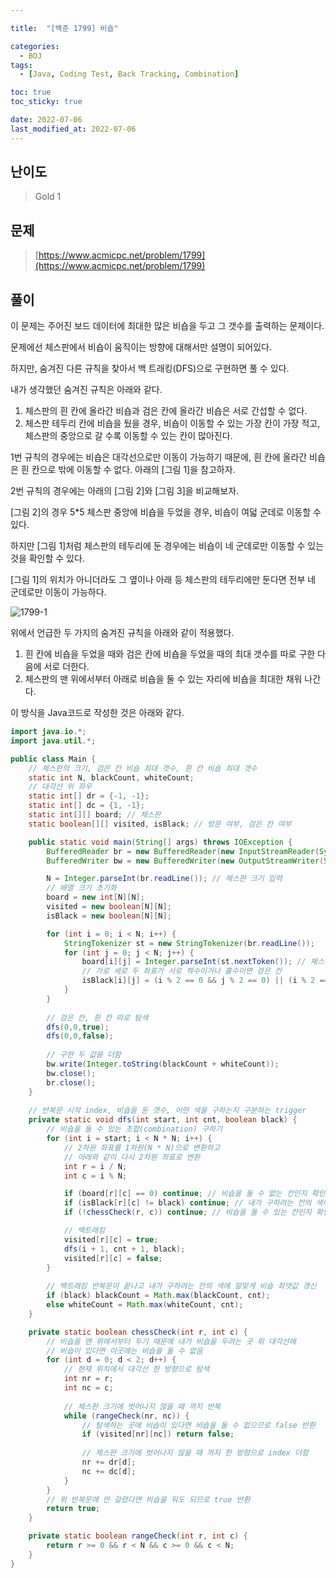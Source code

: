```yaml
---

title:  "[백준 1799] 비숍"

categories:
  - BOJ
tags:
  - [Java, Coding Test, Back Tracking, Combination]

toc: true
toc_sticky: true

date: 2022-07-06
last_modified_at: 2022-07-06
---
```



## 난이도

> Gold 1

## 문제

> [https://www.acmicpc.net/problem/1799](https://www.acmicpc.net/problem/1799)

## 풀이

이 문제는 주어진 보드 데이터에 최대한 많은 비숍을 두고 그 갯수를 출력하는 문제이다.

문제에선 체스판에서 비숍이 움직이는 방향에 대해서만 설명이 되어있다.

하지만, 숨겨진 다른 규칙을 찾아서 백 트래킹(DFS)으로 구현하면 풀 수 있다.

내가 생각했던 숨겨진 규칙은 아래와 같다.

1. 체스판의 흰 칸에 올라간 비숍과 검은 칸에 올라간 비숍은 서로 간섭할 수 없다.
2. 체스판 테두리 칸에 비숍을 뒀을 경우, 비숍이 이동할 수 있는 가장 칸이 가장 적고, 체스판의 중앙으로 갈 수록 이동할 수 있는 칸이 많아진다.

1번 규칙의 경우에는 비숍은 대각선으로만 이동이 가능하기 때문에, 흰 칸에 올라간 비숍은 흰 칸으로 밖에 이동할 수 없다. 아래의 [그림 1]을 참고하자.

2번 규칙의 경우에는 아래의 [그림 2]와 [그림 3]을 비교해보자.

[그림 2]의 경우 5*5 체스판 중앙에 비숍을 두었을 경우, 비숍이 여덟 군데로 이동할 수 있다.

하지만 [그림 1]처럼 체스판의 테두리에 둔 경우에는 비숍이 네 군데로만 이동할 수 있는 것을 확인할 수 있다.

[그림 1]의 위치가 아니더라도 그 옆이나 아래 등 체스판의 테두리에만 둔다면 전부 네 군데로만 이동이 가능하다.

![1799-1](https://user-images.githubusercontent.com/14340685/177587082-5f806631-af45-4452-a6d6-2cabeb293c6a.png)

위에서 언급한 두 가지의 숨겨진 규칙을 아래와 같이 적용했다.

1. 흰 칸에 비숍을 두었을 때와 검은 칸에 비숍을 두었을 때의 최대 갯수를 따로 구한 다음에 서로 더한다.
2. 체스판의 맨 위에서부터 아래로 비숍을 둘 수 있는 자리에 비숍을 최대한 채워 나간다.

이 방식을 Java코드로 작성한 것은 아래와 같다.

```java
import java.io.*;
import java.util.*;

public class Main {
  	// 체스판의 크기, 검은 칸 비숍 최대 갯수, 흰 칸 비숍 최대 갯수
    static int N, blackCount, whiteCount;
  	// 대각선 위 좌우
    static int[] dr = {-1, -1};
    static int[] dc = {1, -1};
    static int[][] board; // 체스판
    static boolean[][] visited, isBlack; // 방문 여부, 검은 칸 여부

    public static void main(String[] args) throws IOException {
        BufferedReader br = new BufferedReader(new InputStreamReader(System.in));
        BufferedWriter bw = new BufferedWriter(new OutputStreamWriter(System.out));

        N = Integer.parseInt(br.readLine()); // 체스판 크기 입력
      	// 배열 크기 초기화
        board = new int[N][N];
        visited = new boolean[N][N];
        isBlack = new boolean[N][N];

        for (int i = 0; i < N; i++) {
            StringTokenizer st = new StringTokenizer(br.readLine());
            for (int j = 0; j < N; j++) {
                board[i][j] = Integer.parseInt(st.nextToken()); // 체스판 데이터 입력
              	// 가로 세로 두 좌표가 서로 짝수이거나 홀수이면 검은 칸
                isBlack[i][j] = (i % 2 == 0 && j % 2 == 0) || (i % 2 == 1 && j % 2 == 1);
            }
        }
				
      	// 검은 칸, 흰 칸 따로 탐색
        dfs(0,0,true);
        dfs(0,0,false);
				
      	// 구한 두 값을 더함
        bw.write(Integer.toString(blackCount + whiteCount));
        bw.close();
        br.close();
    }
		
  	// 반복문 시작 index, 비숍을 둔 갯수, 어떤 색을 구하는지 구분하는 trigger
    private static void dfs(int start, int cnt, boolean black) {
      	// 비숍을 둘 수 있는 조합(combination) 구하기
        for (int i = start; i < N * N; i++) {
          	// 2차원 좌표를 1차원(N * N)으로 변환하고
          	// 아래와 같이 다시 2차원 좌표로 변환
            int r = i / N;
            int c = i % N;

            if (board[r][c] == 0) continue; // 비숍을 둘 수 없는 칸인지 확인
            if (isBlack[r][c] != black) continue; // 내가 구하려는 칸의 색이랑 같은 색의 칸인지 확인
            if (!chessCheck(r, c)) continue; // 비숍을 둘 수 있는 칸인지 확인

          	// 백트래킹
            visited[r][c] = true;
            dfs(i + 1, cnt + 1, black);
            visited[r][c] = false;
        }
				
      	// 백트래킹 반복문이 끝나고 내가 구하려는 칸의 색에 알맞게 비숍 최댓값 갱신
        if (black) blackCount = Math.max(blackCount, cnt);
        else whiteCount = Math.max(whiteCount, cnt);
    }

    private static boolean chessCheck(int r, int c) {
       	// 비숍을 맨 위에서부터 두기 때문에 내가 비숍을 두려는 곳 위 대각선에
      	// 비숍이 있다면 이곳에는 비숍을 둘 수 없음
        for (int d = 0; d < 2; d++) {
          	// 현재 위치에서 대각선 한 방향으로 탐색
            int nr = r;
            int nc = c;
						
          	// 체스판 크기에 벗어나지 않을 때 까지 반복
            while (rangeCheck(nr, nc)) {
              	// 탐색하는 곳에 비숍이 있다면 비숍을 둘 수 없으므로 false 반환
                if (visited[nr][nc]) return false;
								
              	// 체스판 크기에 벗어나지 않을 때 까지 한 방향으로 index 더함
                nr += dr[d];
                nc += dc[d];
            }
        }
      	// 위 반복문에 안 걸렸다면 비숍을 둬도 되므로 true 반환
        return true;
    }

    private static boolean rangeCheck(int r, int c) {
        return r >= 0 && r < N && c >= 0 && c < N;
    }
}

```
